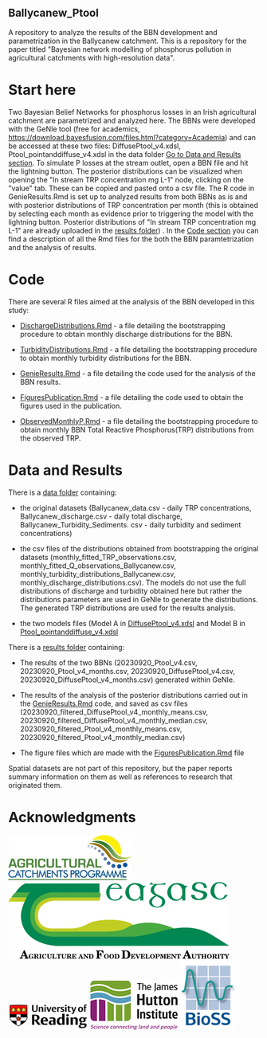 ## Ballycanew_Ptool

A repository to analyze the results of the BBN development and parametrization in the Ballycanew catchment. This is a repository for the paper titled "Bayesian network modelling of phosphorus pollution in agricultural catchments with high-resolution data".

# Start here

Two Bayesian Belief Networks for phosphorus losses in an Irish agricultural catchment are parametrized and analyzed here. The BBNs were developed with the GeNIe tool (free for academics, https://download.bayesfusion.com/files.html?category=Academia) and can be accessed at these two files: DiffusePtool_v4.xdsl, Ptool_pointanddiffuse_v4.xdsl in the data folder [Go to Data and Results section](#data-and-results). To simulate P losses at the stream outlet, open a BBN file and hit the lightning button. The posterior distributions can be visualized when opening the "In stream TRP concentration mg L-1" node, clicking on the "value" tab. These can be copied and pasted onto a csv file. The R code in GenieResults.Rmd is set up to analyzed results from both BBNs as is and with posterior distributions of TRP concentration per month (this is obtained by selecting each month as evidence prior to triggering the model with the lightning button. Posterior distributions of "In stream TRP concentration mg L-1" are already uploaded in the [results folder](https://github.com/CamillaNegri/Ballycanew_Ptool/tree/main/results)) . 
In the [Code section](#code)  you can find a description of all the Rmd files for the both the BBN paramtetrization and the analysis of results. 

# Code

There are several R files aimed at the analysis of the BBN developed in this study:

- [DischargeDistributions.Rmd](https://github.com/CamillaNegri/Ballycanew_Ptool/blob/main/DischargeDistributions.Rmd) - a file detailing the bootstrapping procedure to obtain monthly discharge distributions for the BBN.

- [TurbidityDistributions.Rmd](https://github.com/CamillaNegri/Ballycanew_Ptool/blob/main/TurbidityDistributions.Rmd) - a file detailing the bootstrapping procedure to obtain monthly turbidity distributions for the BBN.

- [GenieResults.Rmd](https://github.com/CamillaNegri/Ballycanew_Ptool/blob/main/GenieResults.Rmd) - a file detailing the code used for the analysis of the BBN results.

- [FiguresPublication.Rmd](https://github.com/CamillaNegri/Ballycanew_Ptool/blob/main/FiguresPublication.Rmd) - a file detailing the code used to obtain the figures used in the publication.

- [ObservedMonthlyP.Rmd](https://github.com/CamillaNegri/Ballycanew_Ptool/blob/main/ObservedMonthlyP.Rmd) - a file detailing the bootstrapping procedure to obtain monthly BBN Total Reactive Phosphorus(TRP) distributions from the observed TRP.

# Data and Results

There is a [data folder](https://github.com/CamillaNegri/Ballycanew_Ptool/tree/main/data) containing:
- the original datasets (Ballycanew_data.csv - daily TRP concentrations, Ballycanew_discharge.csv - daily total discharge, Ballycanew_Turbidity_Sediments. csv - daily turbidity and sediment concentrations)

- the csv files of the distributions obtained from bootstrapping the original datasets (monthly_fitted_TRP_observations.csv, monthly_fitted_Q_observations_Ballycanew.csv, monthly_turbidity_distributions_Ballycanew.csv, monthly_discharge_distributions.csv). The models do not use the full distributions of discharge and turbidity obtained here but rather the distributions parameters are used in GeNIe to generate the distributions. The generated TRP distributions are used for the results analysis. 

- the two models files (Model A in [DiffusePtool_v4.xdsl](https://github.com/CamillaNegri/Ballycanew_Ptool/blob/main/data/DiffusePtool_v4.xdsl) and Model B in [Ptool_pointanddiffuse_v4.xdsl](https://github.com/CamillaNegri/Ballycanew_Ptool/blob/main/data/Ptool_pointanddiffuse_v4.xdsl)

There is a [results folder](https://github.com/CamillaNegri/Ballycanew_Ptool/tree/main/results) containing:
- The results of the two BBNs (20230920_Ptool_v4.csv, 20230920_Ptool_v4_months.csv, 20230920_DiffusePtool_v4.csv, 20230920_DiffusePtool_v4_months.csv) generated within GeNIe.

- The results of the analysis of the posterior distributions carried out in the [GenieResults.Rmd](https://github.com/CamillaNegri/Ballycanew_Ptool/blob/main/GenieResults.Rmd) code, and saved as csv files (20230920_filtered_DiffusePtool_v4_monthly_means.csv, 20230920_filtered_DiffusePtool_v4_monthly_median.csv, 20230920_filtered_Ptool_v4_monthly_means.csv, 20230920_filtered_Ptool_v4_monthly_median.csv)

- The figure files which are made with the [FiguresPublication.Rmd](https://github.com/CamillaNegri/Ballycanew_Ptool/blob/main/FiguresPublication.Rmd) file

Spatial datasets are not part of this repository, but the paper reports summary information on them as well as references to research that originated them.

# Acknowledgments

![Agricultural Catchments Programme logo](https://github.com/CamillaNegri/Ballycanew_Ptool/blob/main/Acknowledgments/ACP-logo.png)
![Teagasc- Agriculture and Food Development Authority logo](https://github.com/CamillaNegri/Ballycanew_Ptool/blob/main/Acknowledgments/logo-teagasc2x.png)
![University of Reading logo](https://github.com/CamillaNegri/Ballycanew_Ptool/blob/main/Acknowledgments/UoR_logo.png)
![The James Hutton Institute logo](https://github.com/CamillaNegri/Ballycanew_Ptool/blob/main/Acknowledgments/JHI_logo.jpg)
![Biomathemathics and Statistics Scotland (BioSS) logo](https://github.com/CamillaNegri/Ballycanew_Ptool/blob/main/Acknowledgments/BioSS_logo.png)

